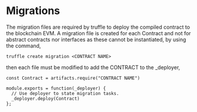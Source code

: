 # Migrations

The migration files are required by truffle to deploy the compiled contract to the blockchain EVM. A migration file is created for each Contract and not for abstract contracts nor interfaces as these cannot be instantiated, by using the command,

```
truffle create migration <CONTRACT NAME>
```

then each file must be modified to add the CONTRACT to the _deployer,

```
const Contract = artifacts.require("CONTRACT NAME")

module.exports = function(_deployer) {
  // Use deployer to state migration tasks.
  _deployer.deploy(Contract)
};

```
